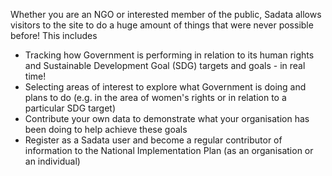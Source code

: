 Whether you are an NGO or interested member of the public, Sadata allows visitors to the site to do a huge amount of things that were never possible before! This includes

* Tracking how Government is performing in relation to its human rights and Sustainable Development Goal \(SDG\) targets and goals - in real time! 
* Selecting areas of interest to explore what Government is doing and plans to do \(e.g. in the area of women's rights or in relation to a particular SDG target\) 
* Contribute your own data to demonstrate what your organisation has been doing to help achieve these goals
* Register as a Sadata user and become a regular contributor of information to the National Implementation Plan \(as an organisation or an individual\)





